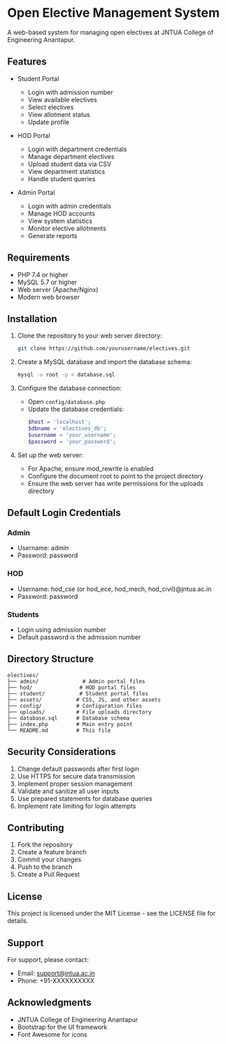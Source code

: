 # Open Elective Management System

A web-based system for managing open electives at JNTUA College of Engineering Anantapur.

## Features

- Student Portal

  - Login with admission number
  - View available electives
  - Select electives
  - View allotment status
  - Update profile
- HOD Portal

  - Login with department credentials
  - Manage department electives
  - Upload student data via CSV
  - View department statistics
  - Handle student queries
- Admin Portal

  - Login with admin credentials
  - Manage HOD accounts
  - View system statistics
  - Monitor elective allotments
  - Generate reports

## Requirements

- PHP 7.4 or higher
- MySQL 5.7 or higher
- Web server (Apache/Nginx)
- Modern web browser

## Installation

1. Clone the repository to your web server directory:

   ```bash
   git clone https://github.com/yourusername/electives.git
   ```
2. Create a MySQL database and import the database schema:

   ```bash
   mysql -u root -p < database.sql
   ```
3. Configure the database connection:

   - Open `config/database.php`
   - Update the database credentials:
     ```php
     $host = 'localhost';
     $dbname = 'electives_db';
     $username = 'your_username';
     $password = 'your_password';
     ```
4. Set up the web server:

   - For Apache, ensure mod_rewrite is enabled
   - Configure the document root to point to the project directory
   - Ensure the web server has write permissions for the uploads directory

## Default Login Credentials

### Admin

- Username: admin
- Password: password

### HOD

- Username: hod_cse (or hod_ece, hod_mech, hod_civil)@jntua.ac.in
- Password: password

### Students

- Login using admission number
- Default password is the admission number

## Directory Structure

```
electives/
├── admin/              # Admin portal files
├── hod/               # HOD portal files
├── student/           # Student portal files
├── assets/           # CSS, JS, and other assets
├── config/           # Configuration files
├── uploads/          # File uploads directory
├── database.sql      # Database schema
├── index.php         # Main entry point
└── README.md         # This file
```

## Security Considerations

1. Change default passwords after first login
2. Use HTTPS for secure data transmission
3. Implement proper session management
4. Validate and sanitize all user inputs
5. Use prepared statements for database queries
6. Implement rate limiting for login attempts

## Contributing

1. Fork the repository
2. Create a feature branch
3. Commit your changes
4. Push to the branch
5. Create a Pull Request

## License

This project is licensed under the MIT License - see the LICENSE file for details.

## Support

For support, please contact:

- Email: support@jntua.ac.in
- Phone: +91-XXXXXXXXXX

## Acknowledgments

- JNTUA College of Engineering Anantapur
- Bootstrap for the UI framework
- Font Awesome for icons
